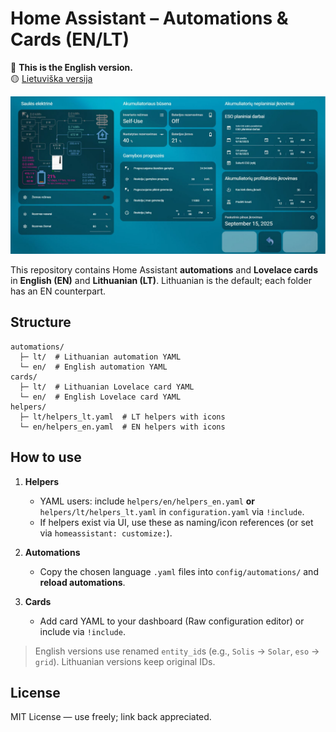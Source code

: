 # Home Assistant – Automations & Cards (EN/LT)

🔵 **This is the English version.**  
🟡 [Lietuviška versija](README.md)

![dashboard](docs/img/dashboard_overview.jpg)



This repository contains Home Assistant **automations** and **Lovelace cards** in **English (EN)** and **Lithuanian (LT)**. Lithuanian is the default; each folder has an EN counterpart.

## Structure
```
automations/
  ├─ lt/  # Lithuanian automation YAML
  └─ en/  # English automation YAML
cards/
  ├─ lt/  # Lithuanian Lovelace card YAML
  └─ en/  # English Lovelace card YAML
helpers/
  ├─ lt/helpers_lt.yaml  # LT helpers with icons
  └─ en/helpers_en.yaml  # EN helpers with icons
```

## How to use
1. **Helpers**  
   - YAML users: include `helpers/en/helpers_en.yaml` **or** `helpers/lt/helpers_lt.yaml` in `configuration.yaml` via `!include`.
   - If helpers exist via UI, use these as naming/icon references (or set via `homeassistant: customize:`).

2. **Automations**  
   - Copy the chosen language `.yaml` files into `config/automations/` and **reload automations**.

3. **Cards**  
   - Add card YAML to your dashboard (Raw configuration editor) or include via `!include`.

> English versions use renamed `entity_id`s (e.g., `Solis` → `Solar`, `eso` → `grid`). Lithuanian versions keep original IDs.

## License
MIT License — use freely; link back appreciated.
